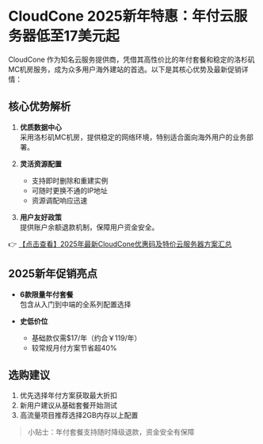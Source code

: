 # CloudCone 2025新年特惠：年付云服务器低至17美元起

CloudCone 作为知名云服务提供商，凭借其高性价比的年付套餐和稳定的洛杉矶MC机房服务，成为众多用户海外建站的首选。以下是其核心优势及最新促销详情：

## 核心优势解析

1. **优质数据中心**  
   采用洛杉矶MC机房，提供稳定的网络环境，特别适合面向海外用户的业务部署。

2. **灵活资源配置**  
   - 支持即时删除和重建实例
   - 可随时更换不通的IP地址
   - 资源调配响应迅速

3. **用户友好政策**  
   提供账户余额退款机制，保障用户资金安全。

👉 [【点击查看】2025年最新CloudCone优惠码及特价云服务器方案汇总](https://bit.ly/Cloudcone)

## 2025新年促销亮点

- **6款限量年付套餐**  
  包含从入门到中端的全系列配置选择

- **史低价位**  
  - 基础款仅需$17/年（约合￥119/年）
  - 较常规月付方案节省超40%

## 选购建议

1. 优先选择年付方案获取最大折扣
2. 新用户建议从基础套餐开始测试
3. 高流量项目推荐选择2GB内存以上配置

> 小贴士：年付套餐支持随时降级退款，资金安全有保障